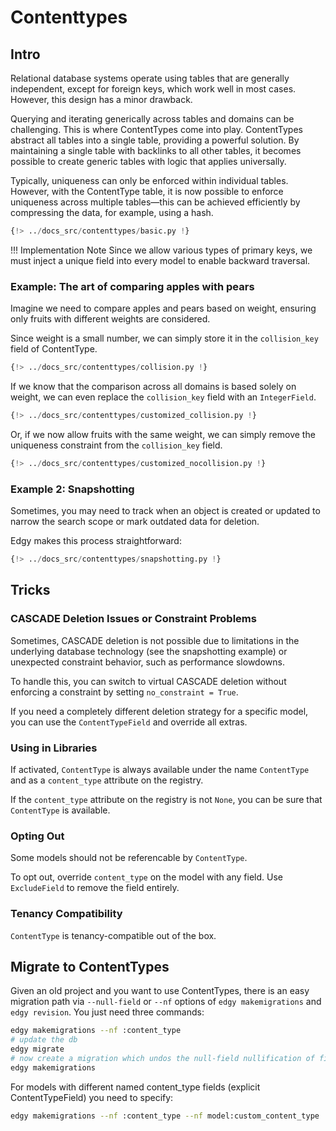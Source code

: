 # Contenttypes

## Intro

Relational database systems operate using tables that are generally independent, except for foreign keys, which work well in most cases. However, this design has a minor drawback.

Querying and iterating generically across tables and domains can be challenging. This is where ContentTypes come into play. ContentTypes abstract all tables into a single table, providing a powerful solution. By maintaining a single table with backlinks to all other tables, it becomes possible to create generic tables with logic that applies universally.

Typically, uniqueness can only be enforced within individual tables. However, with the ContentType table, it is now possible to enforce uniqueness across multiple tables—this can be achieved efficiently by compressing the data, for example, using a hash.

```python
{!> ../docs_src/contenttypes/basic.py !}
```

!!! Implementation Note
    Since we allow various types of primary keys, we must inject a unique field into every model to enable backward traversal.

### Example: The art of comparing apples with pears

Imagine we need to compare apples and pears based on weight, ensuring only fruits with different weights are considered.

Since weight is a small number, we can simply store it in the `collision_key` field of ContentType.

```python
{!> ../docs_src/contenttypes/collision.py !}
```

If we know that the comparison across all domains is based solely on weight, we can even replace the `collision_key` field with an `IntegerField`.

```python
{!> ../docs_src/contenttypes/customized_collision.py !}
```

Or, if we now allow fruits with the same weight, we can simply remove the uniqueness constraint from the `collision_key` field.

```python
{!> ../docs_src/contenttypes/customized_nocollision.py !}
```

### Example 2: Snapshotting

Sometimes, you may need to track when an object is created or updated to narrow the search scope or mark outdated data for deletion.

Edgy makes this process straightforward:

```python
{!> ../docs_src/contenttypes/snapshotting.py !}
```

## Tricks

### CASCADE Deletion Issues or Constraint Problems

Sometimes, CASCADE deletion is not possible due to limitations in the underlying database technology (see the snapshotting example) or unexpected constraint behavior, such as performance slowdowns.

To handle this, you can switch to virtual CASCADE deletion without enforcing a constraint by setting `no_constraint = True`.

If you need a completely different deletion strategy for a specific model, you can use the `ContentTypeField` and override all extras.

### Using in Libraries

If activated, `ContentType` is always available under the name `ContentType` and as a `content_type` attribute on the registry.

If the `content_type` attribute on the registry is not `None`, you can be sure that `ContentType` is available.

### Opting Out

Some models should not be referencable by `ContentType`.

To opt out, override `content_type` on the model with any field. Use `ExcludeField` to remove the field entirely.

### Tenancy Compatibility

`ContentType` is tenancy-compatible out of the box.

## Migrate to ContentTypes

Given an old project and you want to use ContentTypes, there is an easy migration path via `--null-field` or `--nf` options
of `edgy makemigrations` and `edgy revision`.
You just need three commands:

```sh
edgy makemigrations --nf :content_type
# update the db
edgy migrate
# now create a migration which undos the null-field nullification of fields.
edgy makemigrations
```

For models with different named content_type fields (explicit ContentTypeField) you need to specify:

```sh
edgy makemigrations --nf :content_type --nf model:custom_content_type
```
